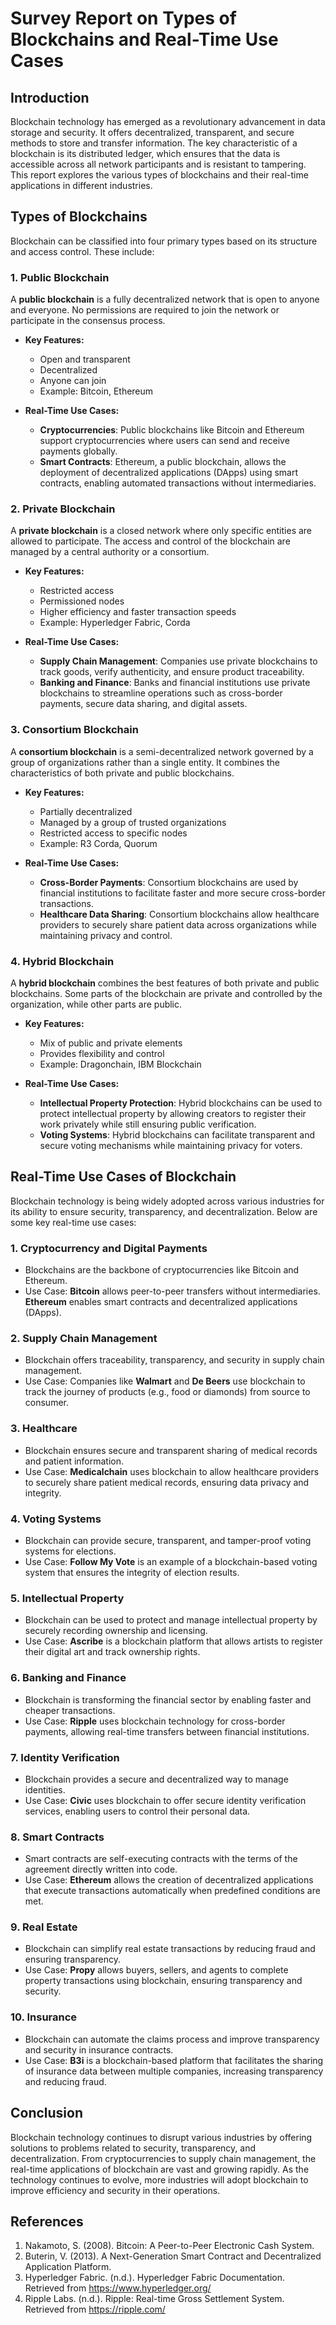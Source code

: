 # Survey Report on Types of Blockchains and Real-Time Use Cases

## Introduction

Blockchain technology has emerged as a revolutionary advancement in data storage and security. It offers decentralized, transparent, and secure methods to store and transfer information. The key characteristic of a blockchain is its distributed ledger, which ensures that the data is accessible across all network participants and is resistant to tampering. This report explores the various types of blockchains and their real-time applications in different industries.

## Types of Blockchains

Blockchain can be classified into four primary types based on its structure and access control. These include:

### 1. Public Blockchain
A **public blockchain** is a fully decentralized network that is open to anyone and everyone. No permissions are required to join the network or participate in the consensus process.

- **Key Features:**
  - Open and transparent
  - Decentralized
  - Anyone can join
  - Example: Bitcoin, Ethereum

- **Real-Time Use Cases:**
  - **Cryptocurrencies**: Public blockchains like Bitcoin and Ethereum support cryptocurrencies where users can send and receive payments globally.
  - **Smart Contracts**: Ethereum, a public blockchain, allows the deployment of decentralized applications (DApps) using smart contracts, enabling automated transactions without intermediaries.

### 2. Private Blockchain
A **private blockchain** is a closed network where only specific entities are allowed to participate. The access and control of the blockchain are managed by a central authority or a consortium.

- **Key Features:**
  - Restricted access
  - Permissioned nodes
  - Higher efficiency and faster transaction speeds
  - Example: Hyperledger Fabric, Corda

- **Real-Time Use Cases:**
  - **Supply Chain Management**: Companies use private blockchains to track goods, verify authenticity, and ensure product traceability.
  - **Banking and Finance**: Banks and financial institutions use private blockchains to streamline operations such as cross-border payments, secure data sharing, and digital assets.

### 3. Consortium Blockchain
A **consortium blockchain** is a semi-decentralized network governed by a group of organizations rather than a single entity. It combines the characteristics of both private and public blockchains.

- **Key Features:**
  - Partially decentralized
  - Managed by a group of trusted organizations
  - Restricted access to specific nodes
  - Example: R3 Corda, Quorum

- **Real-Time Use Cases:**
  - **Cross-Border Payments**: Consortium blockchains are used by financial institutions to facilitate faster and more secure cross-border transactions.
  - **Healthcare Data Sharing**: Consortium blockchains allow healthcare providers to securely share patient data across organizations while maintaining privacy and control.

### 4. Hybrid Blockchain
A **hybrid blockchain** combines the best features of both private and public blockchains. Some parts of the blockchain are private and controlled by the organization, while other parts are public.

- **Key Features:**
  - Mix of public and private elements
  - Provides flexibility and control
  - Example: Dragonchain, IBM Blockchain

- **Real-Time Use Cases:**
  - **Intellectual Property Protection**: Hybrid blockchains can be used to protect intellectual property by allowing creators to register their work privately while still ensuring public verification.
  - **Voting Systems**: Hybrid blockchains can facilitate transparent and secure voting mechanisms while maintaining privacy for voters.

## Real-Time Use Cases of Blockchain

Blockchain technology is being widely adopted across various industries for its ability to ensure security, transparency, and decentralization. Below are some key real-time use cases:

### 1. **Cryptocurrency and Digital Payments**
   - Blockchains are the backbone of cryptocurrencies like Bitcoin and Ethereum.
   - Use Case: **Bitcoin** allows peer-to-peer transfers without intermediaries. **Ethereum** enables smart contracts and decentralized applications (DApps).

### 2. **Supply Chain Management**
   - Blockchain offers traceability, transparency, and security in supply chain management.
   - Use Case: Companies like **Walmart** and **De Beers** use blockchain to track the journey of products (e.g., food or diamonds) from source to consumer.

### 3. **Healthcare**
   - Blockchain ensures secure and transparent sharing of medical records and patient information.
   - Use Case: **Medicalchain** uses blockchain to allow healthcare providers to securely share patient medical records, ensuring data privacy and integrity.

### 4. **Voting Systems**
   - Blockchain can provide secure, transparent, and tamper-proof voting systems for elections.
   - Use Case: **Follow My Vote** is an example of a blockchain-based voting system that ensures the integrity of election results.

### 5. **Intellectual Property**
   - Blockchain can be used to protect and manage intellectual property by securely recording ownership and licensing.
   - Use Case: **Ascribe** is a blockchain platform that allows artists to register their digital art and track ownership rights.

### 6. **Banking and Finance**
   - Blockchain is transforming the financial sector by enabling faster and cheaper transactions.
   - Use Case: **Ripple** uses blockchain technology for cross-border payments, allowing real-time transfers between financial institutions.

### 7. **Identity Verification**
   - Blockchain provides a secure and decentralized way to manage identities.
   - Use Case: **Civic** uses blockchain to offer secure identity verification services, enabling users to control their personal data.

### 8. **Smart Contracts**
   - Smart contracts are self-executing contracts with the terms of the agreement directly written into code.
   - Use Case: **Ethereum** allows the creation of decentralized applications that execute transactions automatically when predefined conditions are met.

### 9. **Real Estate**
   - Blockchain can simplify real estate transactions by reducing fraud and ensuring transparency.
   - Use Case: **Propy** allows buyers, sellers, and agents to complete property transactions using blockchain, ensuring transparency and security.

### 10. **Insurance**
   - Blockchain can automate the claims process and improve transparency and security in insurance contracts.
   - Use Case: **B3i** is a blockchain-based platform that facilitates the sharing of insurance data between multiple companies, increasing transparency and reducing fraud.

## Conclusion

Blockchain technology continues to disrupt various industries by offering solutions to problems related to security, transparency, and decentralization. From cryptocurrencies to supply chain management, the real-time applications of blockchain are vast and growing rapidly. As the technology continues to evolve, more industries will adopt blockchain to improve efficiency and security in their operations.

## References

1. Nakamoto, S. (2008). Bitcoin: A Peer-to-Peer Electronic Cash System.
2. Buterin, V. (2013). A Next-Generation Smart Contract and Decentralized Application Platform.
3. Hyperledger Fabric. (n.d.). Hyperledger Fabric Documentation. Retrieved from https://www.hyperledger.org/
4. Ripple Labs. (n.d.). Ripple: Real-time Gross Settlement System. Retrieved from https://ripple.com/
